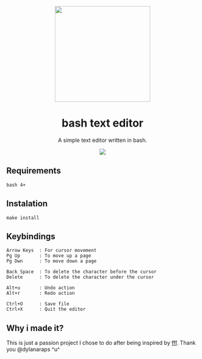 <p align="center"><img src="https://i.imgur.com/znrtFBA.png" width="250px"></p>
<h1 align="center">bash text editor</h1> <p
align="center">A simple text editor written in bash.</p>

<p align="center"><img src="https://i.imgur.com/tOK7imI.png"></p>

## Requirements
```
bash 4+
```

## Instalation
```
make install
```

## Keybindings
```
Arrow Keys  : For cursor movement
Pg Up       : To move up a page
Pg Dwn      : To move down a page

Back Space  : To delete the character before the cursor
Delete      : To delete the character under the cursor

Alt+u       : Undo action
Alt+r       : Redo action

Ctrl+O      : Save file
Ctrl+X      : Quit the editor
```

## Why i made it?
This is just a passion project I chose to do after being inspired by [fff](https://github.com/dylanaraps/fff). Thank you @dylanaraps ^u^